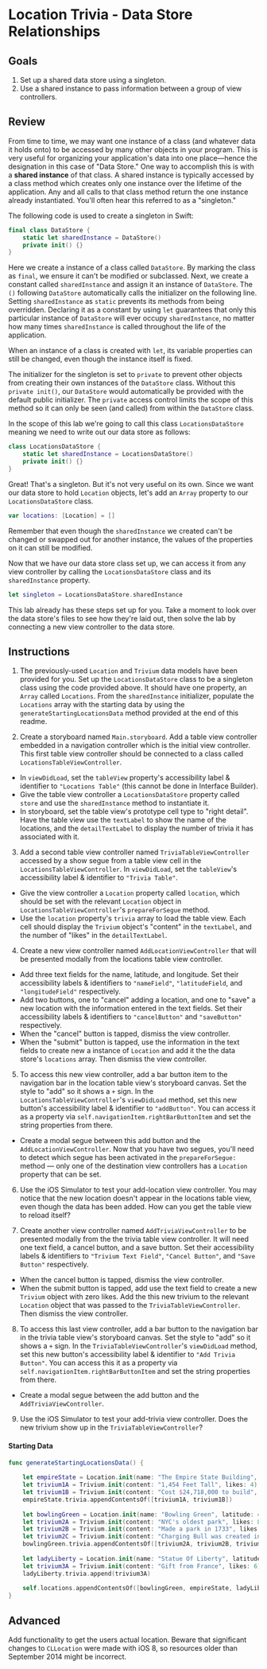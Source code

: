 

# Location Trivia - Data Store Relationships

## Goals

1. Set up a shared data store using a singleton.
2. Use a shared instance to pass information between a group of view controllers.

## Review

From time to time, we may want one instance of a class (and whatever data it holds onto) to be accessed by many other objects in your program. This is very useful for organizing your application's data into one place—hence the designation in this case of "Data Store." One way to accomplish this is with a **shared instance** of that class. A shared instance is typically accessed by a class method which creates only one instance over the lifetime of the application. Any and all calls to that class method return the one instance already instantiated. You'll often hear this referred to as a "singleton." 

The following code is used to create a singleton in Swift:

```swift
final class DataStore {
    static let sharedInstance = DataStore()
    private init() {}
}
```

Here we create a instance of a class called `DataStore`. By marking the class as `final`, we ensure it can't be modified or subclassed. Next, we create a constant called `sharedInstance` and assign it an instance of `DataStore`. The `()` following `DataStore` automatically calls the initializer on the following line. Setting `sharedInstance` as `static` prevents its methods from being overridden. Declaring it as a constant by using `let` guarantees that only this particular instance of `DataStore` will ever occupy `sharedInstance`, no matter how many times `sharedInstance` is called throughout the life of the application.

When an instance of a class is created with `let`, its variable properties can still be changed, even though the instance itself is fixed.

The initializer for the singleton is set to `private` to prevent other objects from creating their own instances of the `DataStore` class. Without this `private init()`, our `DataStore` would automatically be provided with the default public initializer. The `private` access control limits the scope of this method so it can only be seen (and called) from within the `DataStore` class.

In the scope of this lab we're going to call this class `LocationsDataStore` meaning we need to write out our data store as follows:

```swift
class LocationsDataStore {
    static let sharedInstance = LocationsDataStore()
    private init() {}
}
```

Great! That's a singleton. But it's not very useful on its own. Since we want our data store to hold `Location` objects, let's add an `Array` property to our `LocationsDataStore` class.

```swift
var locations: [Location] = []
```
Remember that even though the `sharedInstance` we created can't be changed or swapped out for another instance, the values of the properties on it can still be modified.

Now that we have our data store class set up, we can access it from any view controller by calling the `LocationsDataStore` class and its `sharedInstance` property.

```swift
let singleton = LocationsDataStore.sharedInstance
```

This lab already has these steps set up for you. Take a moment to look over the data store's files to see how they're laid out, then solve the lab by connecting a new view controller to the data store.

## Instructions

1. The previously-used `Location` and `Trivium` data models have been provided for you. Set up the `LocationsDataStore` class to be a singleton class using the code provided above. It should have one property, an `Array` called `Locations`. From the `sharedInstance` initializer, populate the `Locations` array with the starting data by using the `generateStartingLocationsData` method provided at the end of this readme.

2. Create a storyboard named `Main.storyboard`. Add a table view controller embedded in a navigation controller which is the initial view controller. This first table view controller should be connected to a class called `LocationsTableViewController`.
  * In `viewDidLoad`, set the `tableView` property's accessibility label & identifier to `"Locations Table"` (this cannot be done in Interface Builder).
  * Give the table view controller a `LocationsDataStore` property called `store` and use the `sharedInstance` method to instantiate it.
  * In storyboard, set the table view's prototype cell type to "right detail". Have the table view use the `textLabel` to show the name of the locations, and the `detailTextLabel` to display the number of trivia it has associated with it.

3. Add a second table view controller named `TriviaTableViewController` accessed by a show segue from a table view cell in the `LocationsTableViewController`. In `viewDidLoad`, set the `tableView`'s accessibility label & identifier to `"Trivia Table"`.
  * Give the view controller a `Location` property called `location`, which should be set with the relevant `Location` object in `LocationsTableViewController`'s `prepareForSegue` method.
  * Use the `location` property's `trivia` array to load the table view. Each cell should display the `Trivium` object's "content" in the `textLabel`, and the number of "likes" in the `detailTextLabel`.

4. Create a new view controller named `AddLocationViewController` that will be presented modally from the locations table view controller. 
  * Add three text fields for the name, latitude, and longitude. Set their accessibility labels & identifiers to `"nameField"`, `"latitudeField`, and `"longitudeField"` respectively.
  * Add two buttons, one to "cancel" adding a location, and one to "save" a new location with the information entered in the text fields. Set their accessibility labels & identifiers to `"cancelButton"` and `"saveButton"` respectively.
  * When the "cancel" button is tapped, dismiss the view controller.
  * When the "submit" button is tapped, use the information in the text fields to create new a instance of `Location` and add it the the data store's `locations` array. Then dismiss the view controller.

5. To access this new view controller, add a bar button item to the navigation bar in the location table view's storyboard canvas. Set the style to "add" so it shows a `+` sign. In the `LocationsTableViewController`'s `viewDidLoad` method, set this new button's accessibility label & identifier to `"addButton"`. You can access it as a property via `self.navigationItem.rightBarButtonItem` and set the string properties from there.
  * Create a modal segue between this add button and the `AddLocationViewController`. Now that you have two segues, you'll need to detect which segue has been activated in the `prepareForSegue:` method — only one of the destination view controllers has a `Location` property that can be set.

6. Use the iOS Simulator to test your add-location view controller. You may notice that the new location doesn't appear in the locations table view, even though the data has been added. How can you get the table view to reload itself?

7. Create another view controller named `AddTriviaViewController` to be presented modally from the the trivia table view controller. It will need one text field, a cancel button, and a save button. Set their accessibility labels & identifiers to `"Trivium Text Field"`, `"Cancel Button"`, and `"Save Button"` respectively.
  * When the cancel button is tapped, dismiss the view controller.
  * When the submit button is tapped, add use the text field to create a new `Trivium` object with zero likes. Add the this new trivium to the relevant `Location` object that was passed to the `TriviaTableViewController`. Then dismiss the view controller.

8. To access this last view controller, add a bar button to the navigation bar in the trivia table view's storyboard canvas. Set the style to "add" so it shows a `+` sign. In the `TriviaTableViewController`'s `viewDidLoad` method, set this new button's accessibility label & identifier to `"Add Trivia Button"`.  You can access this it as a property via `self.navigationItem.rightBarButtonItem` and set the string properties from there.
  * Create a modal segue between the add button and the `AddTriviaViewController`.

9. Use the iOS Simulator to test your add-trivia view controller. Does the new trivium show up in the `TriviaTableViewController`?

#### Starting Data

```swift
func generateStartingLocationsData() {
    
    let empireState = Location.init(name: "The Empire State Building", latitude: 40.7484, longitude: -73.9857)
    let trivium1A = Trivium.init(content: "1,454 Feet Tall", likes: 4)
    let trivium1B = Trivium.init(content: "Cost $24,718,000 to build", likes: 2)
    empireState.trivia.appendContentsOf([trivium1A, trivium1B])
    
    let bowlingGreen = Location.init(name: "Bowling Green", latitude: 41.3739, longitude: -83.6508)
    let trivium2A = Trivium.init(content: "NYC's oldest park", likes: 8)
    let trivium2B = Trivium.init(content: "Made a park in 1733", likes: 2)
    let trivium2C = Trivium.init(content: "Charging Bull was created in 1989", likes: 0)
    bowlingGreen.trivia.appendContentsOf([trivium2A, trivium2B, trivium2C])
    
    let ladyLiberty = Location.init(name: "Statue Of Liberty", latitude: 40.6892, longitude: -74.0444)
    let trivium3A = Trivium.init(content: "Gift from France", likes: 6)
    ladyLiberty.trivia.append(trivium3A)
    
    self.locations.appendContentsOf([bowlingGreen, empireState, ladyLiberty])
}
```

## Advanced

Add functionality to get the users actual location. Beware that significant changes to `CLLocation` were made with iOS 8, so resources older than September 2014 might be incorrect.